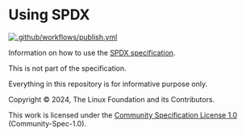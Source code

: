 # Using SPDX

[![.github/workflows/publish.yml](https://github.com/bact/using/actions/workflows/publish.yml/badge.svg?branch=main)](https://github.com/bact/using/actions/workflows/publish.yml)

Information on how to use the
[SPDX specification](https://spdx.dev/use/specifications/).

This is not part of the specification.

Everything in this repository is for informative purpose only.

Copyright © 2024, The Linux Foundation and its Contributors.

This work is licensed under the
[Community Specification License 1.0](./LICENSE)
(Community-Spec-1.0).
